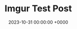---
layout: post
title: "Imgur Test Post"
description: "Testing using Imgur as a make-shift CDN"
date:   2023-10-31 00:00:00 +0000
categories: test
published: true
usemathjax: true
---
